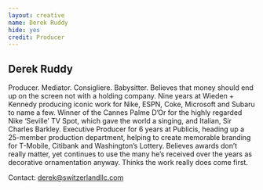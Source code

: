 ```yaml
---
layout: creative
name: Derek Ruddy
hide: yes
credit: Producer
---
```


## Derek Ruddy

Producer. Mediator. Consigliere. Babysitter. Believes that money should end up on the screen not
with a holding company. Nine years at Wieden + Kennedy producing iconic work for Nike, ESPN, Coke,
Microsoft and Subaru to name a few. Winner of the Cannes Palme D&rsquo;Or for the highly regarded
Nike &lsquo;Seville&rsquo; TV Spot, which gave the world a singing, and Italian, Sir Charles
Barkley. Executive Producer for 6 years at Publicis, heading up a 25-member production department,
helping to create memorable branding for T-Mobile, Citibank and Washington&rsquo;s Lottery. Believes
awards don&rsquo;t really matter, yet continues to use the many he&rsquo;s received over the years
as decorative ornamentation anyway. Thinks the work really does come&nbsp;first.

Contact: [derek@switzerlandllc.com](mailto:derek@switzerlandllc.com)